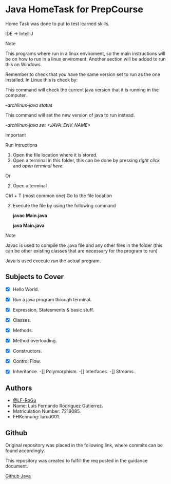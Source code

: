 # Java HomeTask for PrepCourse

Home Task was done to put to test learned skills.

IDE -> IntelliJ

> [!Note]
> This programs where run in a linux enviroment, so the main instructions will be on how to run in a linux enviroment.
> Another section will be added to run this on Windows.
>
> Remember to check that you have the same version set to run as the one installed.
> In Linux this is check by:
>
> This command will check the current java version that it is running in the computer.
> 
> -*archlinux-java status*
> 
> This command will set the new version of java to run instead.
>
> -*archlinux-java set <JAVA_ENV_NAME>*

> [!IMPORTANT]
> Run Intructions
> 1. Open the file location where it is stored.
> 2. Open a terminal in this folder, this can be done by pressing *right click* and *open terminal here*.
>
> Or
>
> 2. Open a terminal
>    
>   Ctrl + T (most common one)
>   Go to the file location
> 
> 3. Execute the file by using the following command
>
>    **javac Main.java**
>    
>    **java Main.java**

> [!Note]
> Javac is used to compile the .java file and any other files in the folder (this can be other existing classes that are necessary for the program to run)
> 
> Java is used execute *run* the actual program.


## Subjects to Cover
-[x] Hello World.
-[x] Run a java program through terminal.
-[x] Expression, Statesments & basic stuff.
-[x] Classes.
-[x] Methods.
-[x] Method overloading.
-[x] Constructors.
-[x] Control Flow.
-[x] Inheritance.
-[] Polymorphism.
-[] Interfaces.
-[] Streams.



   
## Authors

- [@LF-RoGu](https://github.com/LF-RoGu)
- Name: Luis Fernando Rodriguez Gutierrez.
- Matriculation Number: 7219085.
- FHKennung: lurod001.
## Github

Original repository was placed in the following link, where commits can be found accordingly.

This repository was created to fulfill the req posted in the guidance document.

[Github Java](https://github.com/LF-RoGu/Java)

